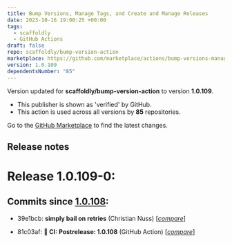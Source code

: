 ```yaml
---
title: Bump Versions, Manage Tags, and Create and Manage Releases
date: 2023-10-16 19:00:25 +00:00
tags:
  - scaffoldly
  - GitHub Actions
draft: false
repo: scaffoldly/bump-version-action
marketplace: https://github.com/marketplace/actions/bump-versions-manage-tags-and-create-and-manage-releases
version: 1.0.109
dependentsNumber: "85"
---
```



Version updated for **scaffoldly/bump-version-action** to version **1.0.109**.
- This publisher is shown as 'verified' by GitHub.
- This action is used across all versions by **85** repositories.

Go to the [GitHub Marketplace](https://github.com/marketplace/actions/bump-versions-manage-tags-and-create-and-manage-releases) to find the latest changes.

## Release notes


# Release 1.0.109-0:

## Commits since [1.0.108](https://github.com/scaffoldly/bump-version-action/compare/1.0.108...1.0.109-0):


 - 39e1bcb: **simply bail on retries** (Christian Nuss) [_[compare](https://github.com/scaffoldly/bump-version-action/compare/1.0.108...39e1bcb533ff0976f9b89e54b1bd0e7885b46ae4)_] 

 - 81c03af: **🤖 CI: Postrelease: 1.0.108** (GitHub Action) [_[compare](https://github.com/scaffoldly/bump-version-action/compare/1.0.108...81c03af3e285f3110d1869ce8199dfc2a31c2db4)_] 

